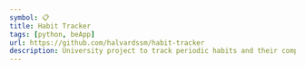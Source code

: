 ```yaml
---
symbol: 📋
title: Habit Tracker
tags: [python, beApp]
url: https://github.com/halvardssm/habit-tracker
description: University project to track periodic habits and their completion.
---
```

